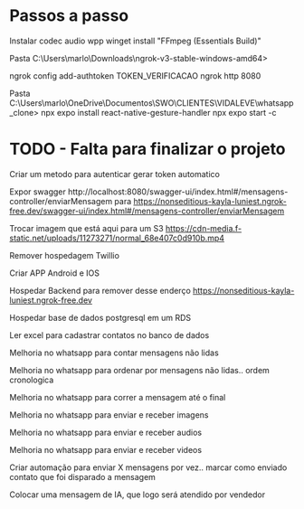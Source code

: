 

# Passos a passo 

Instalar codec audio wpp
winget install "FFmpeg (Essentials Build)"

Pasta
C:\Users\marlo\Downloads\ngrok-v3-stable-windows-amd64>

ngrok config add-authtoken TOKEN_VERIFICACAO
ngrok http 8080

Pasta
C:\Users\marlo\OneDrive\Documentos\SWO\CLIENTES\VIDALEVE\whatsapp_clone> 
npx expo install react-native-gesture-handler
npx expo start -c


# TODO - Falta para finalizar o projeto

Criar um metodo para autenticar gerar token automatico 

Expor swagger
http://localhost:8080/swagger-ui/index.html#/mensagens-controller/enviarMensagem
para 
https://nonseditious-kayla-luniest.ngrok-free.dev/swagger-ui/index.html#/mensagens-controller/enviarMensagem

Trocar imagem que está aqui para um S3
https://cdn-media.f-static.net/uploads/11273271/normal_68e407c0d910b.mp4

Remover hospedagem Twillio

Criar APP Android e IOS

Hospedar Backend para remover desse enderço https://nonseditious-kayla-luniest.ngrok-free.dev 

Hospedar base de dados postgresql em um RDS

Ler excel para cadastrar contatos no banco de dados

Melhoria no whatsapp para contar mensagens não lidas

Melhoria no whatsapp para ordenar por mensagens não lidas.. ordem cronologica

Melhoria no whatsapp para correr a mensagem até o final

Melhoria no whatsapp para enviar e receber imagens

Melhoria no whatsapp para enviar e receber audios

Melhoria no whatsapp para enviar e receber videos

Criar automação para enviar X mensagens por vez.. marcar como enviado contato que foi disparado a mensagem

Colocar uma mensagem de IA, que logo será atendido por vendedor

# 
